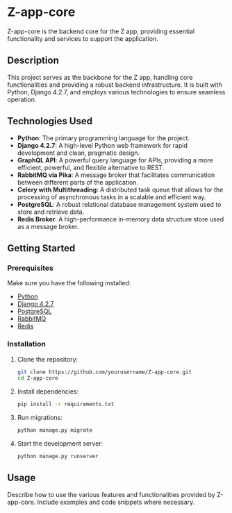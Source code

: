# Z-app-core

Z-app-core is the backend core for the Z app, providing essential functionality and services to support the application.

## Description

This project serves as the backbone for the Z app, handling core functionalities and providing a robust backend infrastructure. It is built with Python, Django 4.2.7, and employs various technologies to ensure seamless operation.

## Technologies Used

- **Python**: The primary programming language for the project.
- **Django 4.2.7**: A high-level Python web framework for rapid development and clean, pragmatic design.
- **GraphQL API**: A powerful query language for APIs, providing a more efficient, powerful, and flexible alternative to REST.
- **RabbitMQ via Pika**: A message broker that facilitates communication between different parts of the application.
- **Celery with Multithreading**: A distributed task queue that allows for the processing of asynchronous tasks in a scalable and efficient way.
- **PostgreSQL**: A robust relational database management system used to store and retrieve data.
- **Redis Broker**: A high-performance in-memory data structure store used as a message broker.

## Getting Started

### Prerequisites

Make sure you have the following installed:

- [Python](https://www.python.org/)
- [Django 4.2.7](https://www.djangoproject.com/)
- [PostgreSQL](https://www.postgresql.org/)
- [RabbitMQ](https://www.rabbitmq.com/)
- [Redis](https://redis.io/)

### Installation

1. Clone the repository:

    ```bash
    git clone https://github.com/yourusername/Z-app-core.git
    cd Z-app-core
    ```

2. Install dependencies:

    ```bash
    pip install -r requirements.txt
    ```

3. Run migrations:

    ```bash
    python manage.py migrate
    ```

4. Start the development server:

    ```bash
    python manage.py runserver
    ```

## Usage

Describe how to use the various features and functionalities provided by Z-app-core. Include examples and code snippets where necessary.




